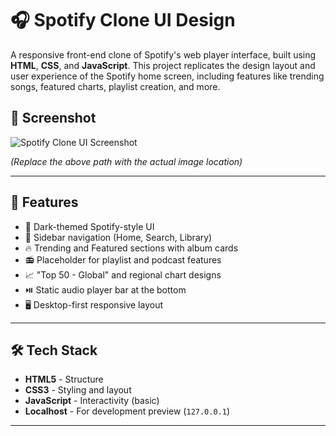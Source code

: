 # 🎧 Spotify Clone UI Design

A responsive front-end clone of Spotify's web player interface, built using **HTML**, **CSS**, and **JavaScript**. This project replicates the design layout and user experience of the Spotify home screen, including features like trending songs, featured charts, playlist creation, and more.

## 📸 Screenshot

![Spotify Clone UI Screenshot](./assets/screenshot.png)

*(Replace the above path with the actual image location)*

---

## 🔧 Features

- 🎨 Dark-themed Spotify-style UI
- 🧭 Sidebar navigation (Home, Search, Library)
- 🔥 Trending and Featured sections with album cards
- 📻 Placeholder for playlist and podcast features
- 📈 "Top 50 - Global" and regional chart designs
- ⏯️ Static audio player bar at the bottom
- 🖥️ Desktop-first responsive layout

---

## 🛠️ Tech Stack

- **HTML5** - Structure
- **CSS3** - Styling and layout
- **JavaScript** - Interactivity (basic)
- **Localhost** - For development preview (`127.0.0.1`)

---

